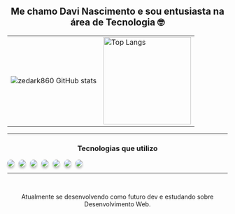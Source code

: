 <h2 align='center';>Me chamo Davi Nascimento e sou entusiasta na área de Tecnologia  🤓</h1>

<div align='center';>
    <table>
      <tr>
         <td>
          <img src="https://github-readme-stats.vercel.app/api?username=zedark860&show_icons=true&theme=dracula" alt="zedark860 GitHub stats"  />
        </td>
        <td>
          <a href="https://github.com/zedark860/github-readme-stats">
            <img src="https://github-readme-stats.vercel.app/api/top-langs/?username=zedark860&show_icons=true&theme=dracula" alt="Top Langs" height='200px'; />
          </a>
        </td>
      </tr>
    </table>
</div>

<hr>
<h3 align='center';>Tecnologias que utilizo</h3>

<div style="display: flex; gap: 10px; flex-wrap: wrap;", align='center';>
    <img style="border-radius: 15px; box-shadow: 0px 4px 4px 0px rgba(0, 0, 0, 0.25);" src="https://img.shields.io/badge/HTML5-E34F26?style=for-the-badge&logo=html5&logoColor=white">
    <img style="border-radius: 15px; box-shadow: 0px 4px 4px 0px rgba(0, 0, 0, 0.25);" src="https://img.shields.io/badge/CSS3-1572B6?style=for-the-badge&logo=css3&logoColor=white">
    <img style="border-radius: 15px; box-shadow: 0px 4px 4px 0px rgba(0, 0, 0, 0.25);" src="https://img.shields.io/badge/Tailwind_CSS-38B2AC?style=for-the-badge&logo=tailwind-css&logoColor=white">
    <img style="border-radius: 15px; box-shadow: 0px 4px 4px 0px rgba(0, 0, 0, 0.25); " src="https://img.shields.io/badge/JavaScript-F7DF1E?style=for-the-badge&logo=javascript&logoColor=black">
    <img style="border-radius: 15px; box-shadow: 0px 4px 4px 0px rgba(0, 0, 0, 0.25);" src="https://img.shields.io/badge/Python-14354C?style=for-the-badge&logo=python&logoColor=white">
    <img style="border-radius: 15px; box-shadow: 0px 4px 4px 0px rgba(0, 0, 0, 0.25);" src="https://img.shields.io/badge/MySQL-00000F?style=for-the-badge&logo=mysql&logoColor=white">
    <img style="border-radius: 15px; box-shadow: 0px 4px 4px 0px rgba(0, 0, 0, 0.25);" src="https://img.shields.io/badge/Figma-F24E1E?style=for-the-badge&logo=figma&logoColor=white">
</div>

<hr>

<br>

<p align='center';>Atualmente se desenvolvendo como futuro dev e estudando sobre Desenvolvimento Web.</p>
